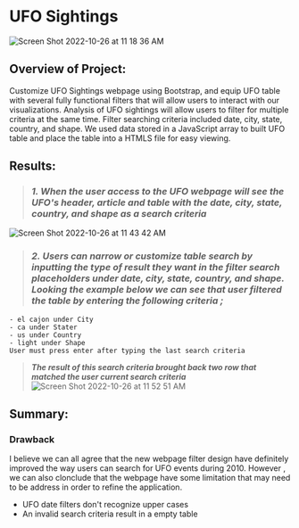 # UFO Sightings

![Screen Shot 2022-10-26 at 11 18 36 AM](https://user-images.githubusercontent.com/110786136/198094405-f8919c95-2efa-4ecd-ba35-d37dd050a6e8.png)

## Overview of Project: 

Customize UFO Sightings webpage using Bootstrap, and equip UFO table with several fully functional filters that will allow users to interact with our visualizations. Analysis of UFO sightings will allow users to filter for multiple criteria at the same time. Filter searching criteria included date, city, state, country, and shape. We used data stored in a JavaScript array to built UFO table and place the table into a HTMLS file for easy viewing.


## Results: 

> ### ***1. When the user access to the UFO webpage will see the UFO's header, article and table with the date, city, state, country, and shape as a search criteria***
![Screen Shot 2022-10-26 at 11 43 42 AM](https://user-images.githubusercontent.com/110786136/198096438-13b60992-e169-4c06-88b3-cf5e85856ef1.png)


>### ***2. Users can narrow or customize table search by inputting the type of result they want in the filter search placeholders under date, city, state, country, and shape. Looking the example below we can see that user filtered the table by entering the following criteria ;***
```
- el cajon under City 
- ca under Stater
- us under Country 
- light under Shape
User must press enter after typing the last search criteria
```
>***The result of this search criteria brought back two row that matched the user current search criteria***
![Screen Shot 2022-10-26 at 11 52 51 AM](https://user-images.githubusercontent.com/110786136/198096509-88d4fc66-5925-419e-9c90-9b49c238b25d.png)

## Summary: 

### Drawback

I believe we can all agree that the new webpage filter design have definitely improved the way users can search for UFO events during 2010. However , we can also clonclude that the webpage have some limitation that may need to be address in order to refine the application. 

- UFO date filters don't recognize upper cases
- An invalid search criteria result in a empty table


